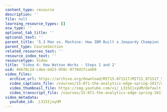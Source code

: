 ```yaml
---
content_type: resource
description: ''
file: null
learning_resource_types: []
ocw_type: ''
optional_tab_title: ''
optional_text: ''
parent_title: '5.3 Man vs. Machine: How IBM Built a Jeopardy Champion '
parent_type: CourseSection
related_resources_text: ''
resource_index_text: ''
resourcetype: Video
title: 'Video 4: How Watson Works - Steps 1 and 2'
uid: 46670c2d-cdee-bd23-950c-9778d1fca469
video_files:
  archive_url: https://archive.org/download/MIT15.071S17/MIT15_071S17_Session_5.3.07_300k.mp4
  video_captions_file: /courses/15-071-the-analytics-edge-spring-2017/a15694e38fa7512aa8c5e9dc13d6f5ed_L315IjxyUM.vtt
  video_thumbnail_file: https://img.youtube.com/vi/_L315IjxyUM/default.jpg
  video_transcript_file: /courses/15-071-the-analytics-edge-spring-2017/fba200b5ca0b0dc8092257340c0a1f29_L315IjxyUM.pdf
video_metadata:
  youtube_id: _L315IjxyUM
---
```


